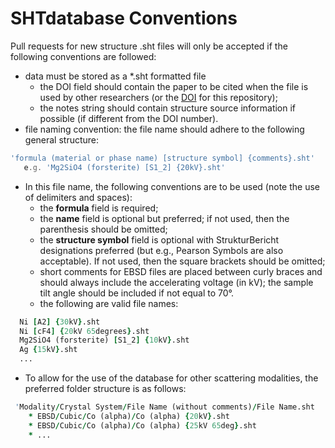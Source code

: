 # SHTdatabase Conventions

Pull requests for new structure .sht files will only be accepted if the following conventions are followed:

* data must be stored as a *.sht formatted file
  * the DOI field should contain the paper to be cited when the file is used by other researchers (or the [DOI](https://doi.org/10.5281/zenodo.3515408) for this repository);
  * the notes string should contain structure source information if possible (if different from the DOI number).
* file naming convention: the file name should adhere to the following general structure:

```fortran
'formula (material or phase name) [structure symbol] {comments}.sht'
   e.g. 'Mg2SiO4 (forsterite) [S1_2] {20kV}.sht'
```
* In this file name, the following conventions are to be used (note the use of delimiters and spaces):
  * the **formula** field is required;
  * the **name** field is optional but preferred; if not used, then the parenthesis should be omitted;
  * the **structure symbol** field is optional with StrukturBericht designations preferred (but e.g., Pearson Symbols are also acceptable).  If not used, then the square brackets should be omitted;
  * short comments for EBSD files are placed between curly braces and should always include the accelerating voltage (in kV); the sample tilt angle should be included if not equal to 70°.
  * the following are valid file names:

```fortran
  Ni [A2] {30kV}.sht
  Ni [cF4] {20kV 65degrees}.sht
  Mg2SiO4 (forsterite) [S1_2] {10kV}.sht
  Ag {15kV}.sht
  ...
```   
* To allow for the use of the database for other scattering modalities, the preferred folder structure is as follows:

```fortran 
 'Modality/Crystal System/File Name (without comments)/File Name.sht
    * EBSD/Cubic/Co (alpha)/Co (alpha) {20kV}.sht
    * EBSD/Cubic/Co (alpha)/Co (alpha) {25kV 65deg}.sht
    * ...
```